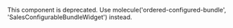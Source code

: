 This component is deprecated. Use molecule('ordered-configured-bundle', 'SalesConfigurableBundleWidget') instead.
